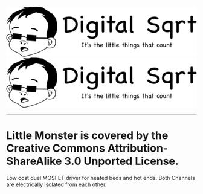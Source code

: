 ![GitHub Logo](/Media/Digital_Sqrt_Logo.png)
![GitHub Logo](/Media/Digital_Sqrt_Logo.png)
***
# Little Monster is covered by the Creative Commons Attribution-ShareAlike 3.0 Unported License.
 Low cost duel MOSFET driver for heated beds and hot ends.  Both Channels are electrically isolated from each other. 
 
